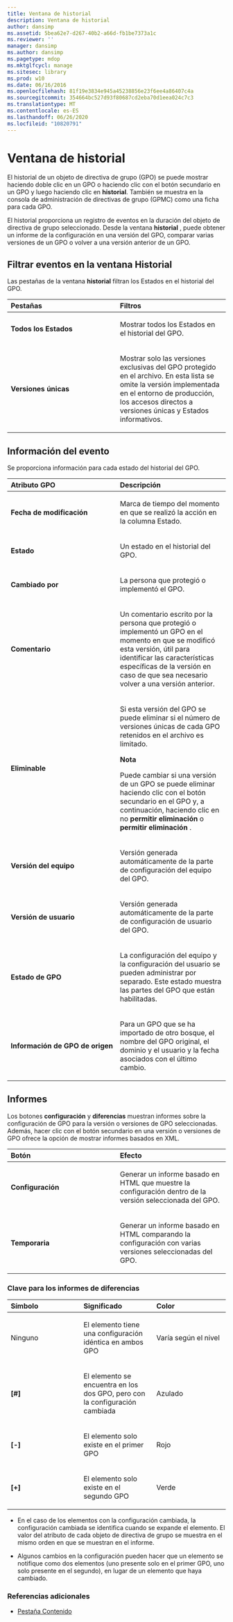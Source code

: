 ```yaml
---
title: Ventana de historial
description: Ventana de historial
author: dansimp
ms.assetid: 5bea62e7-d267-40b2-a66d-fb1be7373a1c
ms.reviewer: ''
manager: dansimp
ms.author: dansimp
ms.pagetype: mdop
ms.mktglfcycl: manage
ms.sitesec: library
ms.prod: w10
ms.date: 06/16/2016
ms.openlocfilehash: 81f19e3834e945a45238856e23f6ee4a86407c4a
ms.sourcegitcommit: 354664bc527d93f80687cd2eba70d1eea024c7c3
ms.translationtype: MT
ms.contentlocale: es-ES
ms.lasthandoff: 06/26/2020
ms.locfileid: "10820791"
---
```

# Ventana de historial


El historial de un objeto de directiva de grupo (GPO) se puede mostrar haciendo doble clic en un GPO o haciendo clic con el botón secundario en un GPO y luego haciendo clic en **historial**. También se muestra en la consola de administración de directivas de grupo (GPMC) como una ficha para cada GPO.

El historial proporciona un registro de eventos en la duración del objeto de directiva de grupo seleccionado. Desde la ventana **historial** , puede obtener un informe de la configuración en una versión del GPO, comparar varias versiones de un GPO o volver a una versión anterior de un GPO.

## Filtrar eventos en la ventana Historial


Las pestañas de la ventana **historial** filtran los Estados en el historial del GPO.

<table>
<colgroup>
<col width="50%" />
<col width="50%" />
</colgroup>
<thead>
<tr class="header">
<th align="left">Pestañas</th>
<th align="left">Filtros</th>
</tr>
</thead>
<tbody>
<tr class="odd">
<td align="left"><p><strong>Todos los Estados</strong></p></td>
<td align="left"><p>Mostrar todos los Estados en el historial del GPO.</p></td>
</tr>
<tr class="even">
<td align="left"><p><strong>Versiones únicas</strong></p></td>
<td align="left"><p>Mostrar solo las versiones exclusivas del GPO protegido en el archivo. En esta lista se omite la versión implementada en el entorno de producción, los accesos directos a versiones únicas y Estados informativos.</p></td>
</tr>
</tbody>
</table>



## Información del evento


Se proporciona información para cada estado del historial del GPO.

<table>
<colgroup>
<col width="50%" />
<col width="50%" />
</colgroup>
<thead>
<tr class="header">
<th align="left">Atributo GPO</th>
<th align="left">Descripción</th>
</tr>
</thead>
<tbody>
<tr class="odd">
<td align="left"><p><strong>Fecha de modificación</strong></p></td>
<td align="left"><p>Marca de tiempo del momento en que se realizó la acción en la <strong> </strong> columna Estado.</p></td>
</tr>
<tr class="even">
<td align="left"><p><strong>Estado</strong></p></td>
<td align="left"><p>Un estado en el historial del GPO.</p></td>
</tr>
<tr class="odd">
<td align="left"><p><strong>Cambiado por</strong></p></td>
<td align="left"><p>La persona que protegió o implementó el GPO.</p></td>
</tr>
<tr class="even">
<td align="left"><p><strong>Comentario</strong></p></td>
<td align="left"><p>Un comentario escrito por la persona que protegió o implementó un GPO en el momento en que se modificó esta versión, útil para identificar las características específicas de la versión en caso de que sea necesario volver a una versión anterior.</p></td>
</tr>
<tr class="odd">
<td align="left"><p><strong>Eliminable</strong></p></td>
<td align="left"><p>Si esta versión del GPO se puede eliminar si el número de versiones únicas de cada GPO retenidos en el archivo es limitado.</p>
<div class="alert">
<strong>Nota</strong><br/><p>Puede cambiar si una versión de un GPO se puede eliminar haciendo clic con el botón secundario en el GPO y, a continuación, haciendo clic en no <strong> permitir eliminación </strong> o <strong> permitir eliminación </strong> .</p>
</div>
<div>

</div></td>
</tr>
<tr class="even">
<td align="left"><p><strong>Versión del equipo</strong></p></td>
<td align="left"><p>Versión generada automáticamente de la parte de configuración del equipo del GPO.</p></td>
</tr>
<tr class="odd">
<td align="left"><p><strong>Versión de usuario</strong></p></td>
<td align="left"><p>Versión generada automáticamente de la parte de configuración de usuario del GPO.</p></td>
</tr>
<tr class="even">
<td align="left"><p><strong>Estado de GPO</strong></p></td>
<td align="left"><p>La configuración del equipo y la configuración del usuario se pueden administrar por separado. Este estado muestra las partes del GPO que están habilitadas.</p></td>
</tr>
<tr class="odd">
<td align="left"><p><strong>Información de GPO de origen</strong></p></td>
<td align="left"><p>Para un GPO que se ha importado de otro bosque, el nombre del GPO original, el dominio y el usuario y la fecha asociados con el último cambio.</p></td>
</tr>
</tbody>
</table>



## Informes


Los botones **configuración** y **diferencias** muestran informes sobre la configuración de GPO para la versión o versiones de GPO seleccionadas. Además, hacer clic con el botón secundario en una versión o versiones de GPO ofrece la opción de mostrar informes basados en XML.

<table>
<colgroup>
<col width="50%" />
<col width="50%" />
</colgroup>
<thead>
<tr class="header">
<th align="left">Botón</th>
<th align="left">Efecto</th>
</tr>
</thead>
<tbody>
<tr class="odd">
<td align="left"><p><strong>Configuración</strong></p></td>
<td align="left"><p>Generar un informe basado en HTML que muestre la configuración dentro de la versión seleccionada del GPO.</p></td>
</tr>
<tr class="even">
<td align="left"><p><strong>Temporaria</strong></p></td>
<td align="left"><p>Generar un informe basado en HTML comparando la configuración con varias versiones seleccionadas del GPO.</p></td>
</tr>
</tbody>
</table>



### Clave para los informes de diferencias

<table>
<colgroup>
<col width="33%" />
<col width="33%" />
<col width="33%" />
</colgroup>
<thead>
<tr class="header">
<th align="left">Símbolo</th>
<th align="left">Significado</th>
<th align="left">Color</th>
</tr>
</thead>
<tbody>
<tr class="odd">
<td align="left"><p>Ninguno</p></td>
<td align="left"><p>El elemento tiene una configuración idéntica en ambos GPO</p></td>
<td align="left"><p>Varía según el nivel</p></td>
</tr>
<tr class="even">
<td align="left"><p><strong>[#]</strong></p></td>
<td align="left"><p>El elemento se encuentra en los dos GPO, pero con la configuración cambiada</p></td>
<td align="left"><p>Azulado</p></td>
</tr>
<tr class="odd">
<td align="left"><p><strong>[-]</strong></p></td>
<td align="left"><p>El elemento solo existe en el primer GPO</p></td>
<td align="left"><p>Rojo</p></td>
</tr>
<tr class="even">
<td align="left"><p><strong>[+]</strong></p></td>
<td align="left"><p>El elemento solo existe en el segundo GPO</p></td>
<td align="left"><p>Verde</p></td>
</tr>
</tbody>
</table>



-   En el caso de los elementos con la configuración cambiada, la configuración cambiada se identifica cuando se expande el elemento. El valor del atributo de cada objeto de directiva de grupo se muestra en el mismo orden en que se muestran en el informe.

-   Algunos cambios en la configuración pueden hacer que un elemento se notifique como dos elementos (uno presente solo en el primer GPO, uno solo presente en el segundo), en lugar de un elemento que haya cambiado.

### Referencias adicionales

-   [Pestaña Contenido](contents-tab-agpm40.md)









